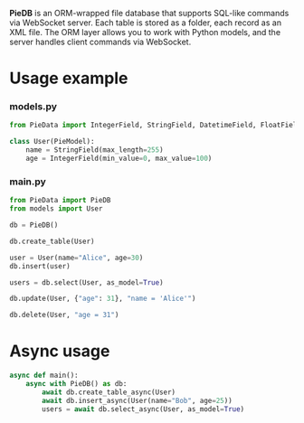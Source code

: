 **PieDB** is an ORM-wrapped file database that supports SQL-like commands via WebSocket server. Each table is stored as a folder, each record as an XML file. The ORM layer allows you to work with Python models, and the server handles client commands via WebSocket.

# Usage example

### models.py
```python
from PieData import IntegerField, StringField, DatetimeField, FloatField, PieModel

class User(PieModel):
    name = StringField(max_length=255)
    age = IntegerField(min_value=0, max_value=100)
```
### main.py
```python
from PieData import PieDB
from models import User

db = PieDB()

db.create_table(User)

user = User(name="Alice", age=30)
db.insert(user)

users = db.select(User, as_model=True)

db.update(User, {"age": 31}, "name = 'Alice'")

db.delete(User, "age = 31")
```

# Async usage

```python
async def main():
    async with PieDB() as db:
        await db.create_table_async(User)
        await db.insert_async(User(name="Bob", age=25))
        users = await db.select_async(User, as_model=True)
```